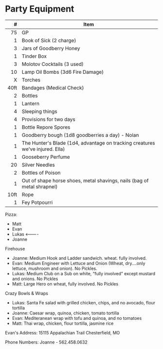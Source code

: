 
# Party Equipment

\#   | Item
--:  | ---------
75   | GP
1    | Book of Sick (2 charge)
3    | Jars of Goodberry Honey
1    | Tinder Box
3    | Molotov Cocktails (3 used)
10   | Lamp Oil Bombs (3d6 Fire Damage)
X    | Torches
40ft | Bandages (Medical Check)
2    | Bottles
1    | Lantern
4    | Sleeping things
4    | Provisions for two days
1    | Bottle Repore Spores
1    | Goodberry bough (1d8 goodberries a day) - Nolan
1    | The Hunter's Blade (1d4, advantage on tracking creatures we've injured. Ella)
1    | Gooseberry Perfume
20   | Silver Needles
2    | Bottles of Poison
1    | Out of shape horse shoes, metal shavings, nails  (bag of metal shrapnel)
10ft | Rope
1    | Fey Potpourri


Pizza:
- Matt 
- Evan  
- Lukas <---- 
- Joanne

Firehouse
- Joanne: Medium Hook and Ladder sandwich. wheat. fully involved.
- Evan: Medium Engineer with Lettuce and Onion (Wheat, dry....only lettuce, mushroom and onion). No Pickles. 
- Lukas: Medium Club on a Sub on white, “fully involved” except mustard and onions. No Pickles
- Matt: Large Hero on wheat, fully involved. No Pickles

Crazy Bowls & Wraps
- Lukas: Santa Fe salad with grilled chicken, chips, and no avocado, flour tortilla
- Joanne: Caesar wrap, quinoa, chicken, tomato tortilla
- Evan: Mediteranean wrap with tofu and quinoa, and no tomatoes
- Matt: Thai wrap, chicken, flour tortilla, jasmine rice

Evan's Address:
15115 Appalachian Trail
Chesterfield, MO

Phone Numbers:
Joanne - 562.458.0632

